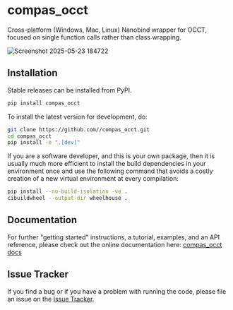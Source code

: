 # compas_occt

Cross-platform (Windows, Mac, Linux) Nanobind wrapper for OCCT, focused on single function calls rather than class wrapping.

![Screenshot 2025-05-23 184722](https://github.com/user-attachments/assets/1cc9662e-5de9-4f58-97f7-13ce489eed1a)


## Installation

Stable releases can be installed from PyPI.

```bash
pip install compas_occt
```

To install the latest version for development, do:

```bash
git clone https://github.com//compas_occt.git
cd compas_occt
pip install -e ".[dev]"
```

If you are a software developer, and this is your own package, then it is usually much more efficient to install the build dependencies in your environment once and use the following command that avoids a costly creation of a new virtual environment at every compilation:

```bash
pip install --no-build-isolation -ve .
cibuildwheel --output-dir wheelhouse .
```

## Documentation

For further "getting started" instructions, a tutorial, examples, and an API reference,
please check out the online documentation here: [compas_occt docs](https://.github.io/compas_occt)

## Issue Tracker

If you find a bug or if you have a problem with running the code, please file an issue on the [Issue Tracker](https://github.com//compas_occt/issues).
